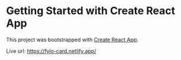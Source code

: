 # Getting Started with Create React App

This project was bootstrapped with [Create React App](https://github.com/facebook/create-react-app).

Live url: https://fylo-card.netlify.app/